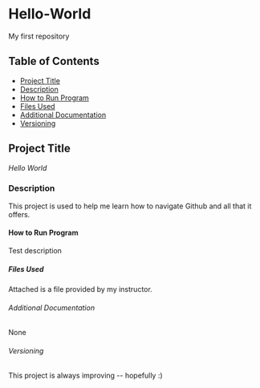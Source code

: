 # Hello-World
My first repository
## Table of Contents

- [Project Title](#project-title)
- [Description](#description)
- [How to Run Program](#how-to-run-program)
- [Files Used](#files-used)
- [Additional Documentation](#additional-documentation)
- [Versioning](#versioning)

## Project Title
*Hello World*

### Description
This project is used to help me learn how to navigate Github and all that it offers.

#### How to Run Program
Test description

##### Files Used
Attached is a file provided by my instructor.

###### Additional Documentation
None

###### Versioning
This project is always improving -- hopefully :)
